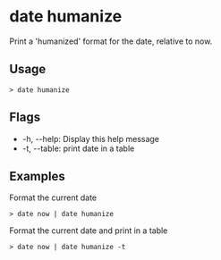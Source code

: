 # date humanize
Print a 'humanized' format for the date, relative to now.

## Usage
```shell
> date humanize
 ```

## Flags
* -h, --help: Display this help message
* -t, --table: print date in a table

## Examples
  Format the current date
```shell
> date now | date humanize
 ```

  Format the current date and print in a table
```shell
> date now | date humanize -t
 ```


